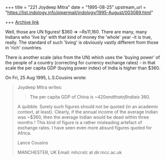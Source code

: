 +++
title = "221 Joydeep Mitra"
date = "1995-08-25"
upstream_url = "https://list.indology.info/pipermail/indology/1995-August/003089.html"

+++
[Archive link](https://list.indology.info/pipermail/indology/1995-August/003089.html)

Well, those are UN figures! $360 => ~Rs11,160. There are many, many Indians
who 'live by' with that kind of money the 'whole' year -it is true, really.
The standard of such 'living' is obviously vastly different from  those  in
'rich' countries.

There is another scale (also from the UN) which uses the 'buying power'  of
the people of a country (correcting for currency exchange rates)  - in that
scale the per capita GDP (buying power index) of India is higher than $360.

On Fri, 25 Aug 1995, L.S.Cousins wrote:

> Joydeep Mitra writes:
> 
> >The per capita GDP of China is ~$420 and that of India is ~$360.
> 
> A quibble. Surely such figures should not be quoted (in an academic
> context, at least). Clearly, if the annual income of the average Indian was
> ~$360, then the average Indian would be dead within three months ! This
> kind of figure is a rather misleading artefact of exchange rates. I have
> seen even more absurd figures quoted for Africa.
> 
> Lance Cousins
> 
> MANCHESTER, UK
> Email: mhcrxlc at dir.mcc.ac.uk






